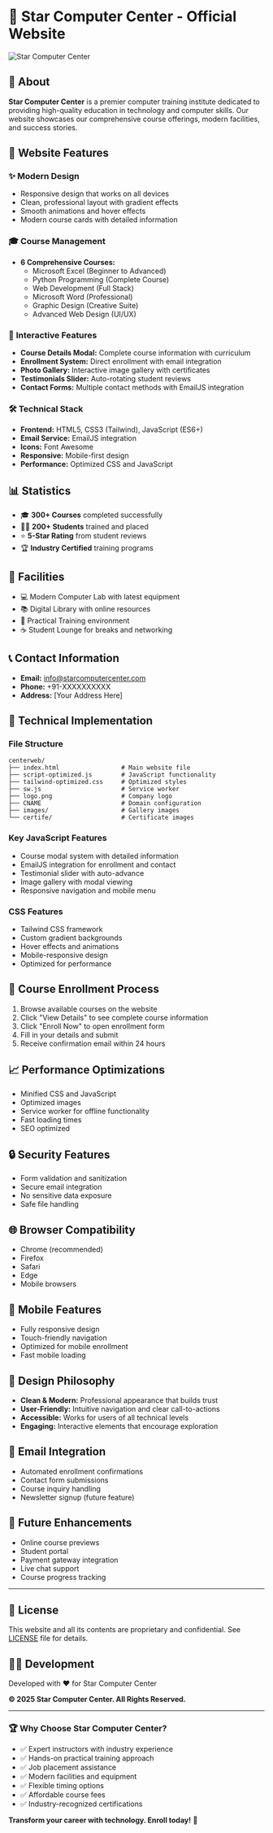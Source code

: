 # 🌟 Star Computer Center - Official Website

![Star Computer Center](logo.png)

## 📖 About

**Star Computer Center** is a premier computer training institute dedicated to providing high-quality education in technology and computer skills. Our website showcases our comprehensive course offerings, modern facilities, and success stories.

## 🚀 Website Features

### ✨ **Modern Design**
- Responsive design that works on all devices
- Clean, professional layout with gradient effects
- Smooth animations and hover effects
- Modern course cards with detailed information

### 🎓 **Course Management**
- **6 Comprehensive Courses:**
  - Microsoft Excel (Beginner to Advanced)
  - Python Programming (Complete Course)
  - Web Development (Full Stack)
  - Microsoft Word (Professional)
  - Graphic Design (Creative Suite)
  - Advanced Web Design (UI/UX)

### 📱 **Interactive Features**
- **Course Details Modal:** Complete course information with curriculum
- **Enrollment System:** Direct enrollment with email integration
- **Photo Gallery:** Interactive image gallery with certificates
- **Testimonials Slider:** Auto-rotating student reviews
- **Contact Forms:** Multiple contact methods with EmailJS integration

### 🛠️ **Technical Stack**
- **Frontend:** HTML5, CSS3 (Tailwind), JavaScript (ES6+)
- **Email Service:** EmailJS integration
- **Icons:** Font Awesome
- **Responsive:** Mobile-first design
- **Performance:** Optimized CSS and JavaScript

## 📊 **Statistics**
- 🎓 **300+ Courses** completed successfully
- 👨‍🎓 **200+ Students** trained and placed
- ⭐ **5-Star Rating** from student reviews
- 🏆 **Industry Certified** training programs

## 🏢 **Facilities**
- 💻 Modern Computer Lab with latest equipment
- 📚 Digital Library with online resources
- 🎯 Practical Training environment
- ☕ Student Lounge for breaks and networking

## 📞 **Contact Information**
- **Email:** info@starcomputercenter.com
- **Phone:** +91-XXXXXXXXXX
- **Address:** [Your Address Here]

## 🔧 **Technical Implementation**

### **File Structure**
```
centerweb/
├── index.html                 # Main website file
├── script-optimized.js        # JavaScript functionality
├── tailwind-optimized.css     # Optimized styles
├── sw.js                      # Service worker
├── logo.png                   # Company logo
├── CNAME                      # Domain configuration
├── images/                    # Gallery images
└── certife/                   # Certificate images
```

### **Key JavaScript Features**
- Course modal system with detailed information
- EmailJS integration for enrollment and contact
- Testimonial slider with auto-advance
- Image gallery with modal viewing
- Responsive navigation and mobile menu

### **CSS Features**
- Tailwind CSS framework
- Custom gradient backgrounds
- Hover effects and animations
- Mobile-responsive design
- Optimized for performance

## 🎯 **Course Enrollment Process**
1. Browse available courses on the website
2. Click "View Details" to see complete course information
3. Click "Enroll Now" to open enrollment form
4. Fill in your details and submit
5. Receive confirmation email within 24 hours

## 📈 **Performance Optimizations**
- Minified CSS and JavaScript
- Optimized images
- Service worker for offline functionality
- Fast loading times
- SEO optimized

## 🔒 **Security Features**
- Form validation and sanitization
- Secure email integration
- No sensitive data exposure
- Safe file handling

## 🌐 **Browser Compatibility**
- Chrome (recommended)
- Firefox
- Safari
- Edge
- Mobile browsers

## 📱 **Mobile Features**
- Fully responsive design
- Touch-friendly navigation
- Optimized for mobile enrollment
- Fast mobile loading

## 🎨 **Design Philosophy**
- **Clean & Modern:** Professional appearance that builds trust
- **User-Friendly:** Intuitive navigation and clear call-to-actions
- **Accessible:** Works for users of all technical levels
- **Engaging:** Interactive elements that encourage exploration

## 📧 **Email Integration**
- Automated enrollment confirmations
- Contact form submissions
- Course inquiry handling
- Newsletter signup (future feature)

## 🔄 **Future Enhancements**
- Online course previews
- Student portal
- Payment gateway integration
- Live chat support
- Course progress tracking

---

## 📄 **License**
This website and all its contents are proprietary and confidential. See [LICENSE](LICENSE) file for details.

## 👨‍💻 **Development**
Developed with ❤️ for Star Computer Center

**© 2025 Star Computer Center. All Rights Reserved.**

---

### 🏆 **Why Choose Star Computer Center?**
- ✅ Expert instructors with industry experience
- ✅ Hands-on practical training approach
- ✅ Job placement assistance
- ✅ Modern facilities and equipment
- ✅ Flexible timing options
- ✅ Affordable course fees
- ✅ Industry-recognized certifications

**Transform your career with technology. Enroll today!** 🚀
